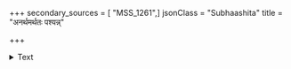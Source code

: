 +++
secondary_sources = [ "MSS_1261",]
jsonClass = "Subhaashita"
title = "अनर्थमर्थतः पश्यन्न्"

+++

<details><summary>Text</summary>

अनर्थमर्थतः पश्यन्न् अर्थं चैवाप्यनर्थतः।  
इन्द्रियैः प्रसृतो बालः सुदुःखं मन्यते सुखम्॥
</details>
